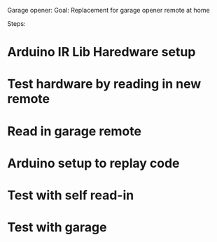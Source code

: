 Garage opener:
Goal: Replacement for garage opener remote at home

Steps:
# Arduino IR Lib Haredware setup
# Test hardware by reading in new remote
# Read in garage remote

# Arduino setup to replay code
# Test with self read-in
# Test with garage